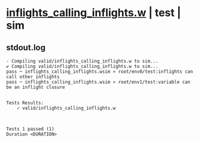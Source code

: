 # [inflights_calling_inflights.w](../../../../examples/tests/valid/inflights_calling_inflights.w) | test | sim

## stdout.log
```log
- Compiling valid/inflights_calling_inflights.w to sim...
✔ Compiling valid/inflights_calling_inflights.w to sim...
pass ─ inflights_calling_inflights.wsim » root/env0/test:inflights can call other inflights 
pass ─ inflights_calling_inflights.wsim » root/env1/test:variable can be an inflight closure
 

Tests Results:
    ✓ valid/inflights_calling_inflights.w



Tests 1 passed (1) 
Duration <DURATION>

```

